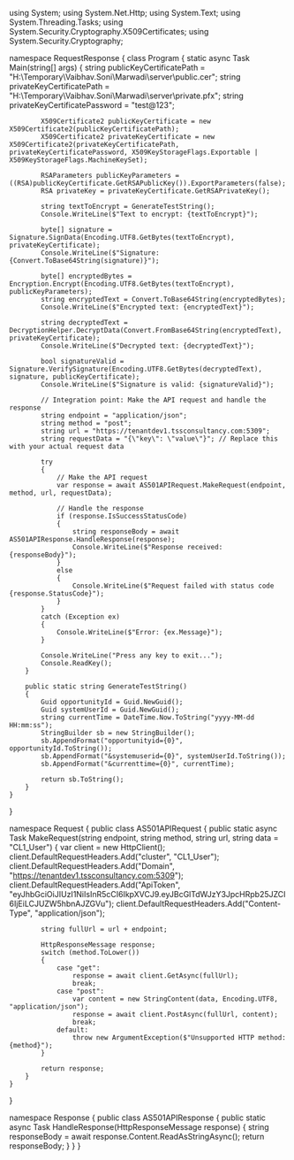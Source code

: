 using System;
using System.Net.Http;
using System.Text;
using System.Threading.Tasks;
using System.Security.Cryptography.X509Certificates;
using System.Security.Cryptography;

namespace RequestResponse
{
    class Program
    {
        static async Task Main(string[] args)
        {
            string publicKeyCertificatePath = "H:\\Temporary\\Vaibhav.Soni\\Marwadi\\server\\public.cer";
            string privateKeyCertificatePath = "H:\\Temporary\\Vaibhav.Soni\\Marwadi\\server\\private.pfx";
            string privateKeyCertificatePassword = "test@123";

            X509Certificate2 publicKeyCertificate = new X509Certificate2(publicKeyCertificatePath);
            X509Certificate2 privateKeyCertificate = new X509Certificate2(privateKeyCertificatePath, privateKeyCertificatePassword, X509KeyStorageFlags.Exportable | X509KeyStorageFlags.MachineKeySet);

            RSAParameters publicKeyParameters = ((RSA)publicKeyCertificate.GetRSAPublicKey()).ExportParameters(false);
            RSA privateKey = privateKeyCertificate.GetRSAPrivateKey();

            string textToEncrypt = GenerateTestString();
            Console.WriteLine($"Text to encrypt: {textToEncrypt}");

            byte[] signature = Signature.SignData(Encoding.UTF8.GetBytes(textToEncrypt), privateKeyCertificate);
            Console.WriteLine($"Signature: {Convert.ToBase64String(signature)}");

            byte[] encryptedBytes = Encryption.Encrypt(Encoding.UTF8.GetBytes(textToEncrypt), publicKeyParameters);
            string encryptedText = Convert.ToBase64String(encryptedBytes);
            Console.WriteLine($"Encrypted text: {encryptedText}");

            string decryptedText = DecryptionHelper.DecryptData(Convert.FromBase64String(encryptedText), privateKeyCertificate);
            Console.WriteLine($"Decrypted text: {decryptedText}");

            bool signatureValid = Signature.VerifySignature(Encoding.UTF8.GetBytes(decryptedText), signature, publicKeyCertificate);
            Console.WriteLine($"Signature is valid: {signatureValid}");

            // Integration point: Make the API request and handle the response
            string endpoint = "application/json";
            string method = "post";
            string url = "https://tenantdev1.tssconsultancy.com:5309";
            string requestData = "{\"key\": \"value\"}"; // Replace this with your actual request data

            try
            {
                // Make the API request
                var response = await AS501APIRequest.MakeRequest(endpoint, method, url, requestData);

                // Handle the response
                if (response.IsSuccessStatusCode)
                {
                    string responseBody = await AS501APIResponse.HandleResponse(response);
                    Console.WriteLine($"Response received: {responseBody}");
                }
                else
                {
                    Console.WriteLine($"Request failed with status code {response.StatusCode}");
                }
            }
            catch (Exception ex)
            {
                Console.WriteLine($"Error: {ex.Message}");
            }

            Console.WriteLine("Press any key to exit...");
            Console.ReadKey();
        }

        public static string GenerateTestString()
        {
            Guid opportunityId = Guid.NewGuid();
            Guid systemUserId = Guid.NewGuid();
            string currentTime = DateTime.Now.ToString("yyyy-MM-dd HH:mm:ss");
            StringBuilder sb = new StringBuilder();
            sb.AppendFormat("opportunityid={0}", opportunityId.ToString());
            sb.AppendFormat("&systemuserid={0}", systemUserId.ToString());
            sb.AppendFormat("&currenttime={0}", currentTime);

            return sb.ToString();
        }
    }
}

namespace Request
{
    public class AS501APIRequest
    {
        public static async Task<HttpResponseMessage> MakeRequest(string endpoint, string method, string url, string data = "CL1_User")
        {
            var client = new HttpClient();
            client.DefaultRequestHeaders.Add("cluster", "CL1_User");
            client.DefaultRequestHeaders.Add("Domain", "https://tenantdev1.tssconsultancy.com:5309");
            client.DefaultRequestHeaders.Add("ApiToken", "eyJhbGciOiJIUzI1NiIsInR5cCI6IkpXVCJ9.eyJBcGlTdWJzY3JpcHRpb25JZCI6IjEiLCJUZW5hbnAJZGVu");
            client.DefaultRequestHeaders.Add("Content-Type", "application/json");

            string fullUrl = url + endpoint;

            HttpResponseMessage response;
            switch (method.ToLower())
            {
                case "get":
                    response = await client.GetAsync(fullUrl);
                    break;
                case "post":
                    var content = new StringContent(data, Encoding.UTF8, "application/json");
                    response = await client.PostAsync(fullUrl, content);
                    break;
                default:
                    throw new ArgumentException($"Unsupported HTTP method: {method}");
            }

            return response;
        }
    }
}

namespace Response
{
    public class AS501APIResponse
    {
        public static async Task<string> HandleResponse(HttpResponseMessage response)
        {
            string responseBody = await response.Content.ReadAsStringAsync();
            return responseBody;
        }
    }
}
